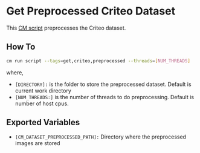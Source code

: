 # Get Preprocessed Criteo Dataset
This [CM script](https://github.com/mlcommons/ck/blob/master/cm/docs/tutorial-scripts.md) preprocesses the Criteo dataset.

## How To
```bash
cm run script --tags=get,criteo,preprocessed --threads=[NUM_THREADS]
```
where, 
* `[DIRECTORY]:` is the folder to store the preprocessed dataset. Default is current work directory
* `[NUM_THREADS:]` is the number of threads to do preprocessing. Default is number of host cpus. 


## Exported Variables
* `[CM_DATASET_PREPROCESSED_PATH]:` Directory where the preprocessed images are stored



